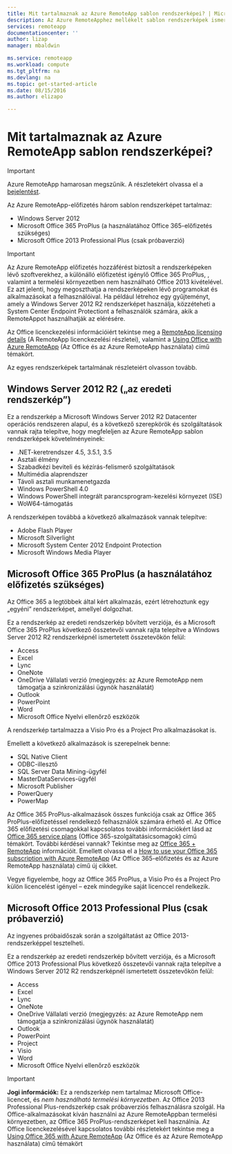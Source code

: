 ```yaml
---
title: Mit tartalmaznak az Azure RemoteApp sablon rendszerképei? | Microsoft Docs
description: Az Azure RemoteApphez mellékelt sablon rendszerképek ismertetése.
services: remoteapp
documentationcenter: ''
author: lizap
manager: mbaldwin

ms.service: remoteapp
ms.workload: compute
ms.tgt_pltfrm: na
ms.devlang: na
ms.topic: get-started-article
ms.date: 08/15/2016
ms.author: elizapo

---
```

# Mit tartalmaznak az Azure RemoteApp sablon rendszerképei?
> [!IMPORTANT]
> Azure RemoteApp hamarosan megszűnik. A részletekért olvassa el a [bejelentést](https://go.microsoft.com/fwlink/?linkid=821148).
> 
> 

Az Azure RemoteApp-előfizetés három sablon rendszerképet tartalmaz:

* Windows Server 2012
* Microsoft Office 365 ProPlus (a használatához Office 365-előfizetés szükséges)
* Microsoft Office 2013 Professional Plus (csak próbaverzió)

> [!IMPORTANT]
> Az Azure RemoteApp előfizetés hozzáférést biztosít a rendszerképeken lévő szoftverekhez, a különálló előfizetést igénylő Office 365 ProPlus, , valamint a termelési környezetben nem használható Office 2013 kivételével. Ez azt jelenti, hogy megoszthatja a rendszerképeken lévő programokat és alkalmazásokat a felhasználóival. Ha például létrehoz egy gyűjteményt, amely a Windows Server 2012 R2 rendszerképet használja, közzéteheti a System Center Endpoint Protectiont a felhasználók számára, akik a RemoteAppot használhatják az elérésére.
> 
> Az Office licenckezelési információiért tekintse meg a [RemoteApp licensing details](remoteapp-licensing.md) (A RemoteApp licenckezelési részletei), valamint a [Using Office with Azure RemoteApp](remoteapp-o365.md) (Az Office és az Azure RemoteApp használata) című témakört.
> 
> 

Az egyes rendszerképek tartalmának részleteiért olvasson tovább.

## Windows Server 2012 R2 („az eredeti rendszerkép”)
Ez a rendszerkép a Microsoft Windows Server 2012 R2 Datacenter operációs rendszeren alapul, és a következő szerepkörök és szolgáltatások vannak rajta telepítve, hogy megfeleljen az Azure RemoteApp sablon rendszerképek követelményeinek:

* .NET-keretrendszer 4.5, 3.5.1, 3.5
* Asztali élmény
* Szabadkézi beviteli és kézírás-felismerő szolgáltatások
* Multimédia alaprendszer
* Távoli asztali munkamenetgazda
* Windows PowerShell 4.0
* Windows PowerShell integrált parancsprogram-kezelési környezet (ISE)
* WoW64-támogatás

A rendszerképen továbbá a következő alkalmazások vannak telepítve:

* Adobe Flash Player
* Microsoft Silverlight
* Microsoft System Center 2012 Endpoint Protection
* Microsoft Windows Media Player

## Microsoft Office 365 ProPlus (a használatához előfizetés szükséges)
Az Office 365 a legtöbbek által kért alkalmazás, ezért létrehoztunk egy „egyéni” rendszerképet, amellyel dolgozhat.

Ez a rendszerkép az eredeti rendszerkép bővített verziója, és a Microsoft Office 365 ProPlus következő összetevői vannak rajta telepítve a Windows Server 2012 R2 rendszerképnél ismertetett összetevőkön felül:

* Access
* Excel
* Lync
* OneNote
* OneDrive Vállalati verzió (megjegyzés: az Azure RemoteApp nem támogatja a szinkronizálási ügynök használatát)
* Outlook
* PowerPoint
* Word
* Microsoft Office Nyelvi ellenőrző eszközök

A rendszerkép tartalmazza a Visio Pro és a Project Pro alkalmazásokat is.

Emellett a következő alkalmazások is szerepelnek benne:

* SQL Native Client
* ODBC-illesztő
* SQL Server Data Mining-ügyfél
* MasterDataServices-ügyfél
* Microsoft Publisher
* PowerQuery
* PowerMap

Az Office 365 ProPlus-alkalmazások összes funkciója csak az Office 365 ProPlus-előfizetéssel rendelkező felhasználók számára érhető el. Az Office 365 előfizetési csomagokkal kapcsolatos további információkért lásd az [Office 365 service plans](http://technet.microsoft.com/library/office-365-plan-options.aspx) (Office 365-szolgáltatásicsomagok) című témakört. További kérdései vannak? Tekintse meg az [Office 365 + RemoteApp](remoteapp-o365.md) információit. Emellett olvassa el a [How to use your Office 365 subscription with Azure RemoteApp](remoteapp-officesubscription.md) (Az Office 365-előfizetés és az Azure RemoteApp használata) című új cikket.

Vegye figyelembe, hogy az Office 365 ProPlus, a Visio Pro és a Project Pro külön licencelést igényel – ezek mindegyike saját licenccel rendelkezik.

## Microsoft Office 2013 Professional Plus (csak próbaverzió)
Az ingyenes próbaidőszak során a szolgáltatást az Office 2013-rendszerképpel tesztelheti.

Ez a rendszerkép az eredeti rendszerkép bővített verziója, és a Microsoft Office 2013 Professional Plus következő összetevői vannak rajta telepítve a Windows Server 2012 R2 rendszerképnél ismertetett összetevőkön felül:

* Access
* Excel
* Lync
* OneNote
* OneDrive Vállalati verzió (megjegyzés: az Azure RemoteApp nem támogatja a szinkronizálási ügynök használatát)
* Outlook
* PowerPoint
* Project
* Visio
* Word
* Microsoft Office Nyelvi ellenőrző eszközök

> [!IMPORTANT]
> **Jogi információk:** Ez a rendszerkép nem tartalmaz Microsoft Office-licencet, és *nem használható termelési környezetben*. Az Office 2013 Professional Plus-rendszerkép csak próbaverziós felhasználásra szolgál. Ha Office-alkalmazásokat kíván használni az Azure RemoteAppban termelési környezetben, az Office 365 ProPlus-rendszerképet kell használnia. Az Office licenckezelésével kapcsolatos további részletekért tekintse meg a [Using Office 365 with Azure RemoteApp](remoteapp-o365.md) (Az Office és az Azure RemoteApp használata) című témakört
> 
> 

<!--HONumber=Sep16_HO4-->


